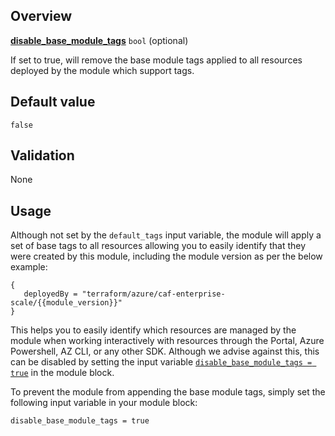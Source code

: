 ## Overview

[**disable_base_module_tags**](#overview) `bool` (optional)

If set to true, will remove the base module tags applied to all resources deployed by the module which support tags.

## Default value

`false`

## Validation

None

## Usage

Although not set by the `default_tags` input variable, the module will apply a set of base tags to all resources allowing you to easily identify that they were created by this module, including the module version as per the below example:

```hcl
{
   deployedBy = "terraform/azure/caf-enterprise-scale/{{module_version}}"
}
```

This helps you to easily identify which resources are managed by the module when working interactively with resources through the Portal, Azure Powershell, AZ CLI, or any other SDK.
Although we advise against this, this can be disabled by setting the input variable [`disable_base_module_tags = true`][disable_base_module_tags] in the module block.

To prevent the module from appending the base module tags, simply set the following input variable in your module block:

```hcl
disable_base_module_tags = true
```

[//]: # "************************"
[//]: # "INSERT LINK LABELS BELOW"
[//]: # "************************"

[this_page]: # "Link for the current page."

[msdocs_azure_tag_support]:     https://docs.microsoft.com/en-us/azure/azure-resource-manager/management/tag-support "Tag support for Azure resources"
[msdocs_azure_tag_limitations]: https://docs.microsoft.com/en-us/azure/azure-resource-manager/management/tag-resources?tabs=json#limitations "Use tags to organize your Azure resources and management hierarchy #Limitations"

[disable_base_module_tags]: ./%5BVariables%5D-disable_base_module_tags "Instructions for how to use the disable_base_module_tags variable."
